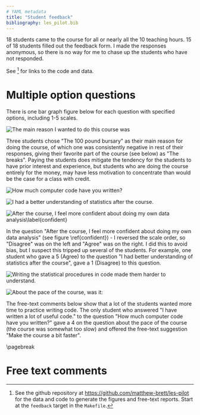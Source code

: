 ```yaml
---
# YAML metadata
title: "Student feedback"
bibliography: les_pilot.bib
---
```


18 students came to the course for all or nearly all the 10 teaching hours.
15 of 18 students filled out the feedback form.  I made the responses
anonymous, so there is no way for me to chase up the students who have not
responded.

See [^1] for links to the code and data.

[^1]: See the github repository at https://github.com/matthew-brett/les-pilot
for the data and code to generate the figures and free-text reports.  Start at
the `feedback` target in the `Makefile`.

# Multiple option questions

There is one bar graph figure below for each question with specified options,
including 1-5 scales.

![The main reason I wanted to do this course was](feedback/fb_main_reason.png)

Three students chose "The 100 pound bursary" as their main reason for doing
the course, of which one was consistently negative in rest of their responses,
giving their favorite part of the course (see below) as "The breaks".  Paying
the students does mitigate the tendency for the students to have prior
interest and experience, but students who are doing the course entirely for
the money, may have less motivation to concentrate than would be the case for
a class with credit.

![How much computer code have you written?](feedback/fb_code_written.png)

![I had a better understanding of statistics after the
course.](feedback/fb_better_statistics.png)

![After the course, I feel more confident about doing my own data
analysis\label{confident}](feedback/fb_confident.png)

In the question "After the course, I feel more confident about doing my own
data analysis" (see figure \ref{confident}) - I reversed the scale order, so
"Disagree" was on the left and "Agree" was on the right.  I did this to avoid
bias, but I suspect this tripped up several of the students.  For example, one
student who gave a 5 (Agree) to the question "I had better understanding of
statistics after the course", gave a 1 (Disagree) to this question.

![Writing the statistical procedures in code made them harder to
understand.](feedback/fb_code_helps.png)

![About the pace of the course, was it:](feedback/fb_pace.png)

The free-text comments below show that a lot of the students wanted more time
to practice writing code.  The only student who answered "I have written a lot
of useful code." to the question "How much computer code have you written?"
gave a 4 on the question about the pace of the course (the course was somewhat
too slow) and offered the free-text suggestion "Make the course a bit faster".

\pagebreak

# Free text comments
